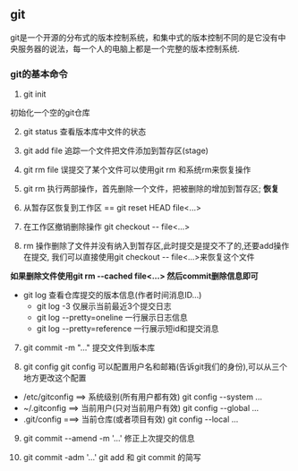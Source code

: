 ## git
git是一个开源的分布式的版本控制系统，和集中式的版本控制不同的是它没有中央服务器的说法，每一个人的电脑上都是一个完整的版本控制系统.

### git的基本命令
1. git init

初始化一个空的git仓库

2. git status
查看版本库中文件的状态

2. git add file
追踪一个文件把文件添加到暂存区(stage)

3. git rm  file
误提交了某个文件可以使用git rm 和系统rm来恢复操作

4. git rm 执行两部操作，首先删除一个文件，把被删除的增加到暂存区;
**恢复**
  1. 从暂存区恢复到工作区 == git reset HEAD file<...>
  2. 在工作区撤销删除操作 git checkout -- file<...>

5. rm 操作删除了文件并没有纳入到暂存区,此时提交是提交不了的,还要add操作在提交,
我们可以直接使用git checkout -- file<...>来恢复这个文件

**如果删除文件使用git rm --cached file<...> 然后commit删除信息即可**

- git log
查看仓库提交的版本信息(作者时间消息ID...)
  - git log -3 仅展示当前最近3个提交日志
  - git log --pretty=oneline 一行展示日志信息
  - git log --pretty=reference 一行展示短id和提交消息

7. git commit -m "..."
提交文件到版本库

8. git config 
git config 可以配置用户名和邮箱(告诉git我们的身份),可以从三个地方更改这个配置

  * /etc/gitconfig ==> 系统级别(所有用户都有效) git config --system ...
  * ~/.gitconfig ==> 当前用户(只对当前用户有效) git config --global ...
  * .git/config ===> 当前仓库(或者项目有效) git config --local ...

9. git commit --amend -m '...'
修正上次提交的信息

10. git commit -adm '...'
git add 和 git commit 的简写

